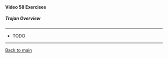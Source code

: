 #### Video 58 Exercises

##### Trojan Overview

---

- TODO

---

[Back to main](https://github.com/rot0xd/CBTNuggets/blob/master/CEHv9/README.md)

